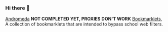 ### Hi there 👋

[Andromeda](https://github.com/Avad3/Andromeda) **NOT COMPLETED YET, PROXIES DON'T WORK**
[Bookmarklets](https://github.com/Avad3/bookmarklets), A collection of bookmarklets that are intended to bypass school web filters.
